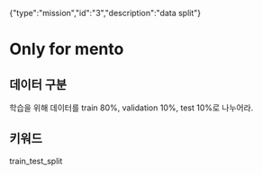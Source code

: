 {"type":"mission","id":"3","description":"data split"}
# Only for mento
## 데이터 구분
학습을 위해 데이터를 train 80%, validation 10%, test 10%로 나누어라.
## 키워드
train_test_split
